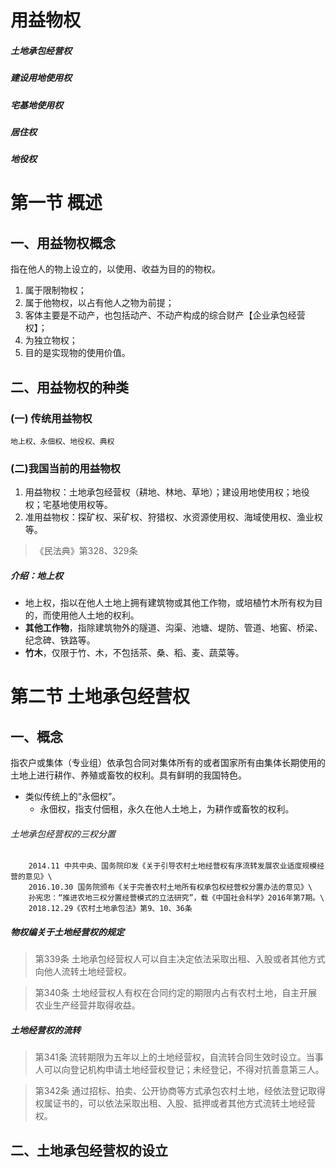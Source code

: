 # 用益物权
##### 土地承包经营权
##### 建设用地使用权
##### 宅基地使用权
##### 居住权
##### 地役权
# 第一节 概述
## 一、用益物权概念
指在他人的物上设立的，以使用、收益为目的的物权。
1. 属于限制物权；
2. 属于他物权，以占有他人之物为前提；
3. 客体主要是不动产，也包括动产、不动产构成的综合财产【企业承包经营权】；
4. 为独立物权；
5. 目的是实现物的使用价值。 
## 二、用益物权的种类
### (一) 传统用益物权
    地上权、永佃权、地役权、典权   
### (二)我国当前的用益物权
1. 用益物权：土地承包经营权（耕地、林地、草地）；建设用地使用权；地役权；宅基地使用权等。
2. 准用益物权：探矿权、采矿权、狩猎权、水资源使用权、海域使用权、渔业权等。 
>《民法典》第328、329条
##### 介绍：地上权
- 地上权，指以在他人土地上拥有建筑物或其他工作物，或培植竹木所有权为目的，而使用他人土地的权利。
- **其他工作物**，指除建筑物外的隧道、沟渠、池塘、堤防、管道、地窖、桥梁、纪念碑、铁路等。
- **竹木**，仅限于竹、木，不包括茶、桑、稻、麦、蔬菜等。
# 第二节 土地承包经营权
## 一、概念
指农户或集体（专业组）依承包合同对集体所有的或者国家所有由集体长期使用的土地上进行耕作、养殖或畜牧的权利。具有鲜明的我国特色。
- 类似传统上的“永佃权”。
  - 永佃权，指支付佃租，永久在他人土地上，为耕作或畜牧的权利。　
###### 土地承包经营权的三权分置
        2014.11 中共中央、国务院印发《关于引导农村土地经营权有序流转发展农业适度规模经营的意见》\
        2016.10.30 国务院颁布《关于完善农村土地所有权承包权经营权分置办法的意见》\
        孙宪忠：“推进农地三权分置经营模式的立法研究”，载《中国社会科学》2016年第7期。\
        2018.12.29《农村土地承包法》第9、10、36条
##### 物权编关于土地经营权的规定
>第339条  土地承包经营权人可以自主决定依法采取出租、入股或者其他方式向他人流转土地经营权。

>第340条  土地经营权人有权在合同约定的期限内占有农村土地，自主开展农业生产经营并取得收益。
##### 土地经营权的流转
>第341条  流转期限为五年以上的土地经营权，自流转合同生效时设立。当事人可以向登记机构申请土地经营权登记；未经登记，不得对抗善意第三人。

>第342条  通过招标、拍卖、公开协商等方式承包农村土地，经依法登记取得权属证书的，可以依法采取出租、入股、抵押或者其他方式流转土地经营权。
## 二、土地承包经营权的设立
